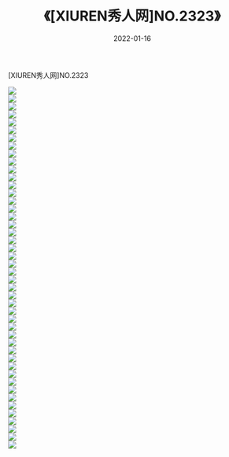 ﻿---
layout: post
title:  《[XIUREN秀人网]NO.2323》
date:   2022-01-16
img: http://img.660000.xyz/Sharelink/秀人网/秀人网第03部分/[XIUREN秀人网]NO.2323/000.jpg
categories: [美女, 清纯, 唯美]
---

[XIUREN秀人网]NO.2323

 ![](http://img.660000.xyz/Sharelink/秀人网/秀人网第03部分/[XIUREN秀人网]NO.2323/001.jpg) <br>![](http://img.660000.xyz/Sharelink/秀人网/秀人网第03部分/[XIUREN秀人网]NO.2323/002.jpg) <br>![](http://img.660000.xyz/Sharelink/秀人网/秀人网第03部分/[XIUREN秀人网]NO.2323/003.jpg) <br>![](http://img.660000.xyz/Sharelink/秀人网/秀人网第03部分/[XIUREN秀人网]NO.2323/004.jpg) <br>![](http://img.660000.xyz/Sharelink/秀人网/秀人网第03部分/[XIUREN秀人网]NO.2323/005.jpg) <br>![](http://img.660000.xyz/Sharelink/秀人网/秀人网第03部分/[XIUREN秀人网]NO.2323/006.jpg) <br>![](http://img.660000.xyz/Sharelink/秀人网/秀人网第03部分/[XIUREN秀人网]NO.2323/007.jpg) <br>![](http://img.660000.xyz/Sharelink/秀人网/秀人网第03部分/[XIUREN秀人网]NO.2323/008.jpg) <br>![](http://img.660000.xyz/Sharelink/秀人网/秀人网第03部分/[XIUREN秀人网]NO.2323/009.jpg) <br>![](http://img.660000.xyz/Sharelink/秀人网/秀人网第03部分/[XIUREN秀人网]NO.2323/010.jpg) <br>![](http://img.660000.xyz/Sharelink/秀人网/秀人网第03部分/[XIUREN秀人网]NO.2323/011.jpg) <br>![](http://img.660000.xyz/Sharelink/秀人网/秀人网第03部分/[XIUREN秀人网]NO.2323/012.jpg) <br>![](http://img.660000.xyz/Sharelink/秀人网/秀人网第03部分/[XIUREN秀人网]NO.2323/013.jpg) <br>![](http://img.660000.xyz/Sharelink/秀人网/秀人网第03部分/[XIUREN秀人网]NO.2323/014.jpg) <br>![](http://img.660000.xyz/Sharelink/秀人网/秀人网第03部分/[XIUREN秀人网]NO.2323/015.jpg) <br>![](http://img.660000.xyz/Sharelink/秀人网/秀人网第03部分/[XIUREN秀人网]NO.2323/016.jpg) <br>![](http://img.660000.xyz/Sharelink/秀人网/秀人网第03部分/[XIUREN秀人网]NO.2323/017.jpg) <br>![](http://img.660000.xyz/Sharelink/秀人网/秀人网第03部分/[XIUREN秀人网]NO.2323/018.jpg) <br>![](http://img.660000.xyz/Sharelink/秀人网/秀人网第03部分/[XIUREN秀人网]NO.2323/019.jpg) <br>![](http://img.660000.xyz/Sharelink/秀人网/秀人网第03部分/[XIUREN秀人网]NO.2323/020.jpg) <br>![](http://img.660000.xyz/Sharelink/秀人网/秀人网第03部分/[XIUREN秀人网]NO.2323/021.jpg) <br>![](http://img.660000.xyz/Sharelink/秀人网/秀人网第03部分/[XIUREN秀人网]NO.2323/022.jpg) <br>![](http://img.660000.xyz/Sharelink/秀人网/秀人网第03部分/[XIUREN秀人网]NO.2323/023.jpg) <br>![](http://img.660000.xyz/Sharelink/秀人网/秀人网第03部分/[XIUREN秀人网]NO.2323/024.jpg) <br>![](http://img.660000.xyz/Sharelink/秀人网/秀人网第03部分/[XIUREN秀人网]NO.2323/025.jpg) <br>![](http://img.660000.xyz/Sharelink/秀人网/秀人网第03部分/[XIUREN秀人网]NO.2323/026.jpg) <br>![](http://img.660000.xyz/Sharelink/秀人网/秀人网第03部分/[XIUREN秀人网]NO.2323/027.jpg) <br>![](http://img.660000.xyz/Sharelink/秀人网/秀人网第03部分/[XIUREN秀人网]NO.2323/028.jpg) <br>![](http://img.660000.xyz/Sharelink/秀人网/秀人网第03部分/[XIUREN秀人网]NO.2323/029.jpg) <br>![](http://img.660000.xyz/Sharelink/秀人网/秀人网第03部分/[XIUREN秀人网]NO.2323/030.jpg) <br>![](http://img.660000.xyz/Sharelink/秀人网/秀人网第03部分/[XIUREN秀人网]NO.2323/031.jpg) <br>![](http://img.660000.xyz/Sharelink/秀人网/秀人网第03部分/[XIUREN秀人网]NO.2323/032.jpg) <br>![](http://img.660000.xyz/Sharelink/秀人网/秀人网第03部分/[XIUREN秀人网]NO.2323/033.jpg) <br>![](http://img.660000.xyz/Sharelink/秀人网/秀人网第03部分/[XIUREN秀人网]NO.2323/034.jpg) <br>![](http://img.660000.xyz/Sharelink/秀人网/秀人网第03部分/[XIUREN秀人网]NO.2323/035.jpg) <br>![](http://img.660000.xyz/Sharelink/秀人网/秀人网第03部分/[XIUREN秀人网]NO.2323/036.jpg) <br>![](http://img.660000.xyz/Sharelink/秀人网/秀人网第03部分/[XIUREN秀人网]NO.2323/037.jpg) <br>![](http://img.660000.xyz/Sharelink/秀人网/秀人网第03部分/[XIUREN秀人网]NO.2323/038.jpg) <br>![](http://img.660000.xyz/Sharelink/秀人网/秀人网第03部分/[XIUREN秀人网]NO.2323/039.jpg) <br>![](http://img.660000.xyz/Sharelink/秀人网/秀人网第03部分/[XIUREN秀人网]NO.2323/040.jpg) <br>![](http://img.660000.xyz/Sharelink/秀人网/秀人网第03部分/[XIUREN秀人网]NO.2323/041.jpg) <br>![](http://img.660000.xyz/Sharelink/秀人网/秀人网第03部分/[XIUREN秀人网]NO.2323/042.jpg) <br>![](http://img.660000.xyz/Sharelink/秀人网/秀人网第03部分/[XIUREN秀人网]NO.2323/043.jpg) <br>![](http://img.660000.xyz/Sharelink/秀人网/秀人网第03部分/[XIUREN秀人网]NO.2323/044.jpg) <br>![](http://img.660000.xyz/Sharelink/秀人网/秀人网第03部分/[XIUREN秀人网]NO.2323/045.jpg) <br>![](http://img.660000.xyz/Sharelink/秀人网/秀人网第03部分/[XIUREN秀人网]NO.2323/046.jpg) <br>